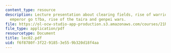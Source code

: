```yaml
---
content_type: resource
description: Lecture presentation about clearing fields, rise of warrior (bushi),  bushidan,
  emperor go t?ba, rise of the taira and genpei wars.
file: https://ol-ocw-studio-app-production.s3.amazonaws.com/courses/21h-522-japan-in-the-age-of-the-samurai-history-and-film-fall-2006/f6f8780f3f2291853e559b320d18f4aa_lec02.pdf
file_type: application/pdf
resourcetype: Document
title: lec02.pdf
uid: f6f8780f-3f22-9185-3e55-9b320d18f4aa
---
```

